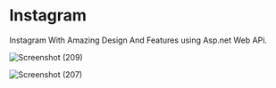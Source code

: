# Instagram 
Instagram With Amazing Design And Features using Asp.net Web APi.

![Screenshot (209)](https://github.com/SnehBhatt-0804/Instagram/assets/138973763/6a71fc5b-b197-466c-90a2-a3a9eea3533d)


![Screenshot (207)](https://github.com/SnehBhatt-0804/Instagram/assets/138973763/729b0afe-379c-4f81-8191-ccf8d06aff91)
